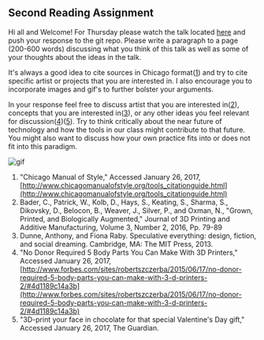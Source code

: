 Second Reading Assignment
-------------------------

Hi all and Welcome! For Thursday please watch the talk located [here](http://bennopremselalezing2015.hetnieuweinstituut.nl/) and push your response to the git repo. Please write a paragraph to a page (200-600 words) discussing what you think of this talk as well as some of your thoughts about the ideas in the talk.

It's always a good idea to cite sources in Chicago format([1](http://www.chicagomanualofstyle.org/tools_citationguide.html)) and try to cite specific artist or projects that you are interested in. I also encourage you to incorporate images and gif's to further bolster your arguments.

In your response feel free to discuss artist that you are interested in([2](http://matter.media.mit.edu/publications/article/grown-printed-and-biologically-augmented)), concepts that you are interested in([3](https://muse.jhu.edu/book/28148)), or any other ideas you feel relevant for discussion([4](http://www.forbes.com/sites/robertszczerba/2015/06/17/no-donor-required-5-body-parts-you-can-make-with-3-d-printers-2/#4d1189c14a3b))([5](https://www.theguardian.com/artanddesign/architecture-design-blog/2013/jan/25/3d-print-chocolate-face-valentines-day)). Try to think critically about the near future of technology and how the tools in our class might contribute to that future. You might also want to discuss how your own practice fits into or does not fit into this paradigm.

![gif](http://i.giphy.com/26ufl89PlxVmRJp72.gif)

1. "Chicago Manual of Style," Accessed January 26, 2017, [http://www.chicagomanualofstyle.org/tools_citationguide.html](http://www.chicagomanualofstyle.org/tools_citationguide.html)
2. Bader, C., Patrick, W., Kolb, D., Hays, S., Keating, S., Sharma, S., Dikovsky, D., Belocon, B., Weaver, J., Silver, P., and Oxman, N., "Grown, Printed, and Biologically Augmented," Journal of 3D Printing and Additive Manufacturing, Volume 3, Number 2, 2016, Pp. 79-89
3. Dunne, Anthony, and Fiona Raby. Speculative everything: design, fiction, and social dreaming. Cambridge, MA: The MIT Press, 2013.
4. "No Donor Required 5 Body Parts You Can Make With 3D Printers," Accessed January 26, 2017, [http://www.forbes.com/sites/robertszczerba/2015/06/17/no-donor-required-5-body-parts-you-can-make-with-3-d-printers-2/#4d1189c14a3b](http://www.forbes.com/sites/robertszczerba/2015/06/17/no-donor-required-5-body-parts-you-can-make-with-3-d-printers-2/#4d1189c14a3b)
5. "3D-print your face in chocolate for that special Valentine's Day gift," Accessed January 26, 2017, The Guardian.
